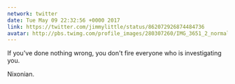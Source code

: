 ```yaml
---
network: twitter
date: Tue May 09 22:32:56 +0000 2017
link: https://twitter.com/jimmylittle/status/862072926874484736
avatar: http://pbs.twimg.com/profile_images/280307260/IMG_3651_2_normal.jpg
---
```


If you've done nothing wrong, you don't fire everyone who is investigating you.

Nixonian.
